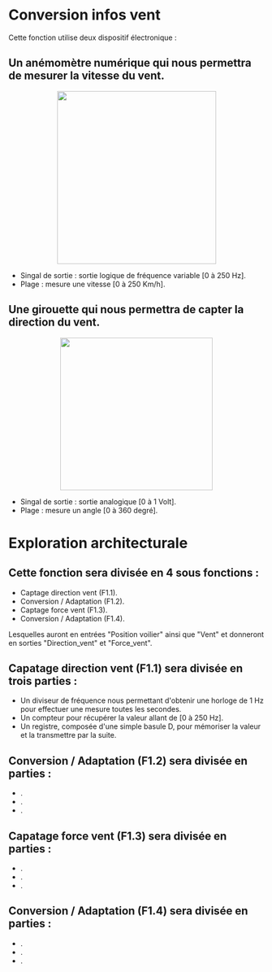 # Conversion infos vent

Cette fonction utilise deux dispositif électronique :
## Un anémomètre numérique qui nous permettra de mesurer la vitesse du vent.
<p align="center">
  <img src="https://img1.bgxcdn.com/thumb/large/oaupload/banggood/images/29/15/fda1c9a0-82e2-46c5-bc91-45537a304ef2.jpg" width="313px" height="340px"/></p>

* Singal de sortie  :   sortie logique de fréquence variable [0 à 250 Hz].
* Plage             :   mesure une vitesse [0 à 250 Km/h].

## Une girouette qui nous permettra de capter la direction du vent.
<p align="center">
  <img src="https://i.ebayimg.com/images/g/PoEAAOSwm4Na~Nht/s-l300.jpg" width="300px" height="300px"/></p>

* Singal de sortie  :   sortie analogique [0 à 1 Volt].
* Plage             :   mesure un angle [0 à 360 degré].

# Exploration architecturale

## Cette fonction sera divisée en 4 sous fonctions :
+ Captage direction vent (F1.1).
+ Conversion / Adaptation (F1.2).
+ Captage force vent (F1.3).
+ Conversion / Adaptation (F1.4).

Lesquelles auront en entrées "Position voilier" ainsi que "Vent" et donneront en sorties "Direction_vent" et "Force_vent".

## Capatage direction vent (F1.1) sera divisée en trois parties :

+ Un diviseur de fréquence nous permettant d'obtenir une horloge de 1 Hz pour effectuer une mesure toutes les secondes.
+ Un compteur pour récupérer la valeur allant de [0 à 250 Hz].
+ Un registre, composée d'une simple basule D, pour mémoriser la valeur et la transmettre par la suite.

## Conversion / Adaptation (F1.2) sera divisée en  parties :

+ .
+ .
+ .

## Capatage force vent (F1.3) sera divisée en  parties :

+ .
+ .
+ .

## Conversion / Adaptation (F1.4) sera divisée en  parties :

+ .
+ .
+ .